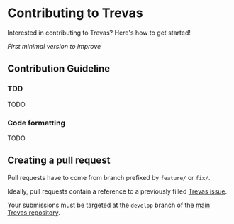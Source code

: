# Contributing to Trevas

Interested in contributing to Trevas? Here's how to get started!

_First minimal version to improve_

## Contribution Guideline

### TDD

TODO

### Code formatting

TODO

## Creating a pull request

Pull requests have to come from branch prefixed by `feature/` or `fix/`.

Ideally, pull requests contain a reference to a previously filled [Trevas issue](https://github.com/InseeFr/Trevas/issues).

Your submissions must be targeted at the `develop` branch of the [main Trevas repository](https://github.com/InseeFr/Trevas).

